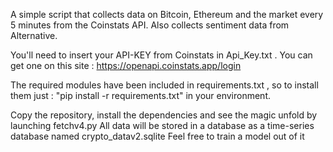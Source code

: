 A simple script that collects data on Bitcoin, Ethereum and the market every 5 minutes from the Coinstats API. Also collects sentiment data from Alternative.

You'll need to insert your API-KEY from Coinstats in Api_Key.txt . You can get one on this site :  https://openapi.coinstats.app/login

The required modules have been included in requirements.txt , so to install them just :
"pip install -r requirements.txt" in your environment.

Copy the repository, install the dependencies and see the magic unfold by launching fetchv4.py
All data will be stored in a database as a time-series database named crypto_datav2.sqlite 
Feel free to train a model out of it 
